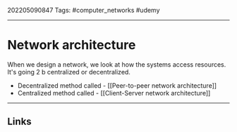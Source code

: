 202205090847
Tags: #computer_networks #udemy

---

# Network architecture
When we design a network, we look at how the systems access resources.
It's going 2 b centralized or decentralized.

- Decentralized method called - [[Peer-to-peer network architecture]]
- Centralized method called - [[Client-Server network architecture]]

---
## Links